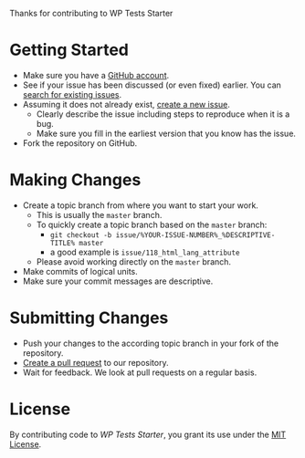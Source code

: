 Thanks for contributing to WP Tests Starter

# Getting Started
* Make sure you have a [GitHub account](https://github.com/signup/free).
* See if your issue has been discussed (or even fixed) earlier. You can [search for existing issues](https://github.com/inpsyde/WP-Tests-Starter/issues?utf8=%E2%9C%93&q=is%3Aissue).
* Assuming it does not already exist, [create a new issue](https://github.com/inpsyde/WP-Tests-Starter/issues/new).
	* Clearly describe the issue including steps to reproduce when it is a bug.
	* Make sure you fill in the earliest version that you know has the issue.
* Fork the repository on GitHub.

# Making Changes
* Create a topic branch from where you want to start your work.
	* This is usually the `master` branch.
	* To quickly create a topic branch based on the `master` branch:
	    * `git checkout -b issue/%YOUR-ISSUE-NUMBER%_%DESCRIPTIVE-TITLE% master`
	    * a good example is `issue/118_html_lang_attribute`
	* Please avoid working directly on the `master` branch.
* Make commits of logical units.
* Make sure your commit messages are descriptive.

# Submitting Changes
* Push your changes to the according topic branch in your fork of the repository.
* [Create a pull request](https://github.com/inpsyde/WP-Tests-Starter/compare) to our repository.
* Wait for feedback. We look at pull requests on a regular basis.

# License
By contributing code to _WP Tests Starter_, you grant its use under the [MIT License](LICENSE).
